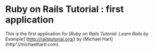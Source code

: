 # Ruby on Rails Tutorial : first application

This is the first application for 
[*Ruby on Rails Tutorial: Learn Rails by Example*] (http://railstutorial.org/)
by [Michael Hart] {http"//michaelhartl.com).

